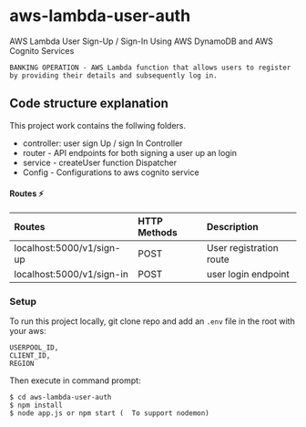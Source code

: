 # aws-lambda-user-auth


AWS Lambda User Sign-Up / Sign-In Using AWS DynamoDB and AWS Cognito Services

```
BANKING OPERATION - AWS Lambda function that allows users to register by providing their details and subsequently log in.
```

## Code structure explanation

This project work contains the follwing folders.

- controller: user sign Up / sign In Controller
- router - API endpoints for both signing a user up an login
- service - createUser function Dispatcher
- Config - Configurations to aws cognito service




#### Routes ⚡

| Routes               | HTTP Methods | Description                    |
| :------------------- | :----------- | :----------------------------- |
| localhost:5000/v1/sign-up   | POST         | User registration route |
| localhost:5000/v1/sign-in   | POST          | user login endpoint   |



### Setup

To run this project locally, git clone repo and add an `.env` file in the root with your aws:

```
USERPOOL_ID,
CLIENT_ID,
REGION
```

Then execute in command prompt:

```
$ cd aws-lambda-user-auth
$ npm install
$ node app.js or npm start (  To support nodemon)
```

